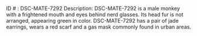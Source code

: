 ID # : DSC-MATE-7292
Description: DSC-MATE-7292 is a male monkey with a frightened mouth and eyes behind nerd glasses. Its head fur is not arranged, appearing green in color. DSC-MATE-7292 has a pair of jade earrings, wears a red scarf and a gas mask commonly found in urban areas.
